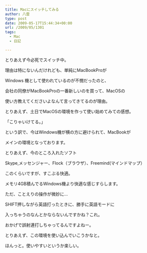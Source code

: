 ```yaml
---
title: Macにスイッチしてみる
author: 八雲
type: post
date: 2009-05-17T15:44:34+00:00
url: /2009/05/1301
tags:
  - Mac
  - 日記

---
```

とりあえず今必死でスイッチ中。
  
理由は特にないんだけれども、単純にMacBookProが
  
Windows 機として使われているのが不憫だったのと、
  
会社の同僚がMacBookProの一番新しいのを買って、MacOSの
  
使い方教えてくださいよなんて言ってきてるのが理由。

とりあえず、土日でMacOSの環境を作って使い始めてみての感想。
  
「こりゃいけてる。」

という訳で、今はWindows機が横の方に避けられて、MacBookが
  
メインの環境となっております。

とりあえず、今のところ入れたソフト
  
Skype,メッセンジャー、Flock（ブラウザ）、Freemind(マインドマップ）
  
このくらいですが、すこぶる快適。
  
メモリ4GB積んでるWindows機より快適な感じすらします。
  
ただ、ことえりの操作が微妙に…
  
SHIFT押しながら英語打ったときに、勝手に英語モードに
  
入っちゃうのなんとかならないんですかね？これ。
  
おかげで誤射連打しちゃってるんですよねー。

とりあえず、この環境を使い込んでいこうかなと。
  
ほんっと。使いやすいというか楽しい。
